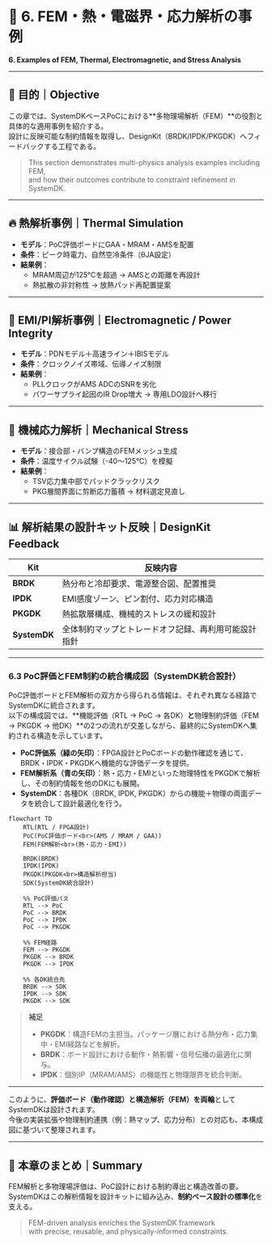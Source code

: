 # 🧪 6. FEM・熱・電磁界・応力解析の事例  
**6. Examples of FEM, Thermal, Electromagnetic, and Stress Analysis**

---

## 🎯 目的｜Objective

この章では、SystemDKベースPoCにおける**多物理場解析（FEM）**の役割と具体的な適用事例を紹介する。  
設計に反映可能な制約情報を取得し、DesignKit（BRDK/IPDK/PKGDK）へフィードバックする工程である。

> This section demonstrates multi-physics analysis examples including FEM,  
> and how their outcomes contribute to constraint refinement in SystemDK.

---

## 🔥 熱解析事例｜Thermal Simulation

- **モデル**：PoC評価ボードにGAA・MRAM・AMSを配置
- **条件**：ピーク時電力、自然空冷条件（θJA設定）
- **結果例**：
  - MRAM周辺が125℃を超過 → AMSとの距離を再設計
  - 熱拡散の非対称性 → 放熱パッド再配置提案

---

## 📶 EMI/PI解析事例｜Electromagnetic / Power Integrity

- **モデル**：PDNモデル＋高速ライン＋IBISモデル
- **条件**：クロックノイズ帯域、伝導ノイズ制限
- **結果例**：
  - PLLクロックがAMS ADCのSNRを劣化
  - パワーサプライ起因のIR Drop増大 → 専用LDO設計へ移行

---

## 🧱 機械応力解析｜Mechanical Stress

- **モデル**：接合部・バンプ構造のFEMメッシュ生成
- **条件**：温度サイクル試験（-40〜125℃）を模擬
- **結果例**：
  - TSV応力集中部でパッドクラックリスク
  - PKG層間界面に剪断応力蓄積 → 材料選定見直し

---

## 📊 解析結果の設計キット反映｜DesignKit Feedback

| Kit | 反映内容 |
|-----|----------|
| **BRDK** | 熱分布と冷却要求、電源整合図、配置推奨 |
| **IPDK** | EMI感度ゾーン、ピン割付、応力対応構造 |
| **PKGDK** | 熱拡散層構成、機械的ストレスの緩和設計 |
| **SystemDK** | 全体制約マップとトレードオフ記録、再利用可能設計指針 |

---

### 6.3 PoC評価とFEM制約の統合構成図（SystemDK統合設計）

PoC評価ボードとFEM解析の双方から得られる情報は、それぞれ異なる経路でSystemDKに統合されます。  
以下の構成図では、**機能評価（RTL → PoC → 各DK）**と**物理制約評価（FEM → PKGDK → 他DK）**の2つの流れが交差しながら、最終的にSystemDKへ集約される構造を示しています。

- **PoC評価系（緑の矢印）**：FPGA設計とPoCボードの動作確認を通じて、BRDK・IPDK・PKGDKへ機能的な評価データを提供。
- **FEM解析系（青の矢印）**：熱・応力・EMIといった物理特性をPKGDKで解析し、その制約情報を他のDKにも展開。
- **SystemDK**：各種DK（BRDK, IPDK, PKGDK）からの機能＋物理の両面データを統合して設計最適化を行う。

```mermaid
flowchart TD
    RTL(RTL / FPGA設計)
    PoC(PoC評価ボード<br>(AMS / MRAM / GAA))
    FEM(FEM解析<br>(熱・応力・EMI))

    BRDK(BRDK)
    IPDK(IPDK)
    PKGDK(PKGDK<br>構造解析担当)
    SDK(SystemDK統合設計)

    %% PoC評価パス
    RTL --> PoC
    PoC --> BRDK
    PoC --> IPDK
    PoC --> PKGDK

    %% FEM経路
    FEM --> PKGDK
    PKGDK --> BRDK
    PKGDK --> IPDK

    %% 各DK統合先
    BRDK --> SDK
    IPDK --> SDK
    PKGDK --> SDK
```

> **補足**  
> - **PKGDK**：構造FEMの主担当。パッケージ層における熱分布・応力集中・EMI経路などを解析。
> - **BRDK**：ボード設計における動作・熱影響・信号伝播の最適化に関与。
> - **IPDK**：個別IP（MRAM/AMS）の機能性と物理限界を統合判断。

---

このように、**評価ボード（動作確認）と構造解析（FEM）を両輪**としてSystemDKは設計されます。  
今後の実装拡張や物理制約連携（例：熱マップ、応力分布）との対応も、本構成図に基づいて整理されます。

---

## 📘 本章のまとめ｜Summary

FEM解析と多物理場評価は、PoC設計における制約導出と構造改善の要。  
SystemDKはこの解析情報を設計キットに組み込み、**制約ベース設計の標準化**を支える。

> FEM-driven analysis enriches the SystemDK framework  
> with precise, reusable, and physically-informed constraints.
